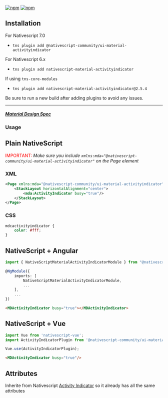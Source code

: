 [![npm](https://img.shields.io/npm/v/@nativescript-community/ui-material-activityindicator.svg)](https://www.npmjs.com/package/@nativescript-community/ui-material-activityindicator)
[![npm](https://img.shields.io/npm/dt/@nativescript-community/ui-material-activityindicator.svg?label=npm%20downloads)](https://www.npmjs.com/package/@nativescript-community/ui-material-activityindicator)

## Installation

For Nativescript 7.0
* `tns plugin add @nativescript-community/ui-material-activityindicator`

For Nativescript 6.x
* `tns plugin add nativescript-material-activityindicator`

If using ```tns-core-modules```
* `tns plugin add nativescript-material-activityindicator@2.5.4`

Be sure to run a new build after adding plugins to avoid any issues.

---

##### [Material Design Spec](https://material.io/design/components/progress-indicators.html#circular-progress-indicators)

### Usage


## Plain NativeScript

<span style="color:red">IMPORTANT: </span>_Make sure you include `xmlns:mda="@nativescript-community/ui-material-activityindicator"` on the Page element_

### XML

```XML
<Page xmlns:mda="@nativescript-community/ui-material-activityindicator">
    <StackLayout horizontalAlignment="center">
        <mda:ActivityIndicator busy="true"/>
    </StackLayout>
</Page>
```

### CSS

```CSS
mdcactivityindicator {
    color: #fff;
}
```

## NativeScript + Angular

```typescript
import { NativeScriptMaterialActivityIndicatorModule } from "@nativescript-community/ui-material-activityindicator/angular";

@NgModule({
    imports: [
        NativeScriptMaterialActivityIndicatorModule,
        ...
    ],
    ...
})
```

```html
<MDActivityIndicator busy="true"></MDActivityIndicator>
```

## NativeScript + Vue

```javascript
import Vue from 'nativescript-vue';
import ActivityIndicatorPlugin from '@nativescript-community/ui-material-activityindicator/vue';

Vue.use(ActivityIndicatorPlugin);
```

```html
<MDActivityIndicator busy="true"/>
```

## Attributes

Inherite from Nativescript [Activity Indicator](https://docs.nativescript.org/ui/ns-ui-widgets/activity-indicator) so it already has all the same attributes
